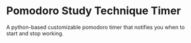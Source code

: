 # Pomodoro Study Technique Timer
A python-based customizable pomodoro timer that notifies you when to start and stop working.
